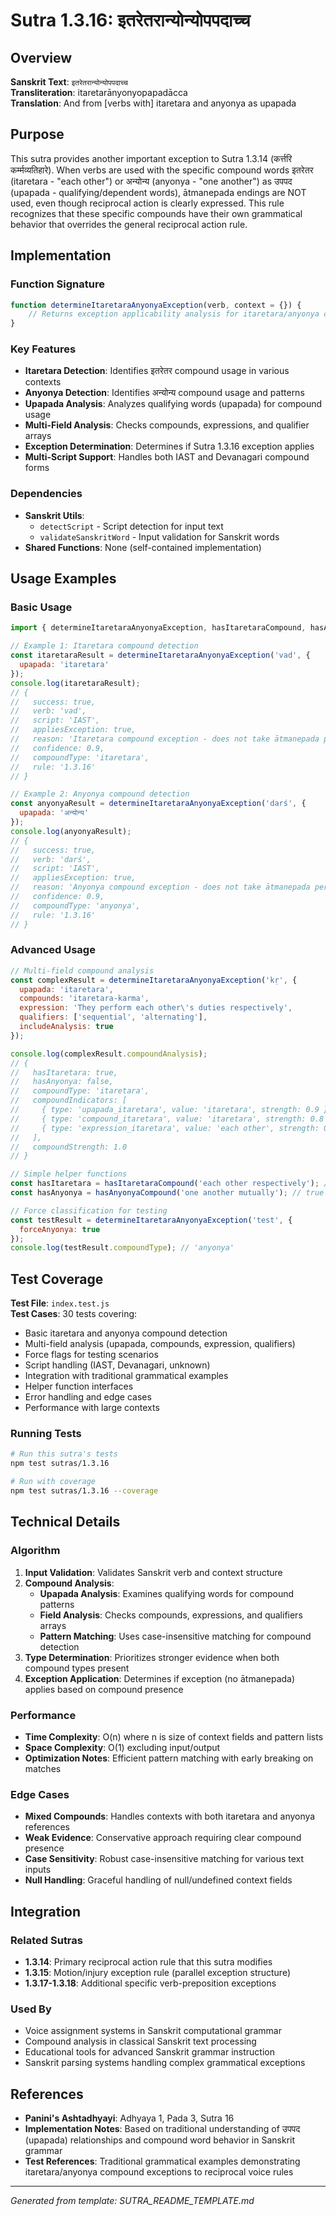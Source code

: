 # Sutra 1.3.16: इतरेतरान्योन्योपपदाच्च

## Overview

**Sanskrit Text**: `इतरेतरान्योन्योपपदाच्च`  
**Transliteration**: itaretarānyonyopapadācca  
**Translation**: And from [verbs with] itaretara and anyonya as upapada

## Purpose

This sutra provides another important exception to Sutra 1.3.14 (कर्त्तरि कर्म्मव्यतिहारे). When verbs are used with the specific compound words इतरेतर (itaretara - "each other") or अन्योन्य (anyonya - "one another") as उपपद (upapada - qualifying/dependent words), ātmanepada endings are NOT used, even though reciprocal action is clearly expressed. This rule recognizes that these specific compounds have their own grammatical behavior that overrides the general reciprocal action rule.

## Implementation

### Function Signature
```javascript
function determineItaretaraAnyonyaException(verb, context = {}) {
    // Returns exception applicability analysis for itaretara/anyonya compound usage
}
```

### Key Features
- **Itaretara Detection**: Identifies इतरेतर compound usage in various contexts
- **Anyonya Detection**: Identifies अन्योन्य compound usage and patterns
- **Upapada Analysis**: Analyzes qualifying words (upapada) for compound usage
- **Multi-Field Analysis**: Checks compounds, expressions, and qualifier arrays
- **Exception Determination**: Determines if Sutra 1.3.16 exception applies
- **Multi-Script Support**: Handles both IAST and Devanagari compound forms

### Dependencies
- **Sanskrit Utils**: 
  - `detectScript` - Script detection for input text
  - `validateSanskritWord` - Input validation for Sanskrit words
- **Shared Functions**: None (self-contained implementation)

## Usage Examples

### Basic Usage
```javascript
import { determineItaretaraAnyonyaException, hasItaretaraCompound, hasAnyonyaCompound } from './index.js';

// Example 1: Itaretara compound detection
const itaretaraResult = determineItaretaraAnyonyaException('vad', {
  upapada: 'itaretara'
});
console.log(itaretaraResult);
// {
//   success: true,
//   verb: 'vad',
//   script: 'IAST',
//   appliesException: true,
//   reason: 'Itaretara compound exception - does not take ātmanepada per Sutra 1.3.16',
//   confidence: 0.9,
//   compoundType: 'itaretara',
//   rule: '1.3.16'
// }

// Example 2: Anyonya compound detection
const anyonyaResult = determineItaretaraAnyonyaException('darś', {
  upapada: 'अन्योन्य'
});
console.log(anyonyaResult);
// {
//   success: true,
//   verb: 'darś',
//   script: 'IAST',
//   appliesException: true,
//   reason: 'Anyonya compound exception - does not take ātmanepada per Sutra 1.3.16',
//   confidence: 0.9,
//   compoundType: 'anyonya',
//   rule: '1.3.16'
// }
```

### Advanced Usage
```javascript
// Multi-field compound analysis
const complexResult = determineItaretaraAnyonyaException('kṛ', {
  upapada: 'itaretara',
  compounds: 'itaretara-karma',
  expression: 'They perform each other\'s duties respectively',
  qualifiers: ['sequential', 'alternating'],
  includeAnalysis: true
});

console.log(complexResult.compoundAnalysis);
// {
//   hasItaretara: true,
//   hasAnyonya: false,
//   compoundType: 'itaretara',
//   compoundIndicators: [
//     { type: 'upapada_itaretara', value: 'itaretara', strength: 0.9 },
//     { type: 'compound_itaretara', value: 'itaretara', strength: 0.8 },
//     { type: 'expression_itaretara', value: 'each other', strength: 0.7 }
//   ],
//   compoundStrength: 1.0
// }

// Simple helper functions
const hasItaretara = hasItaretaraCompound('each other respectively'); // true
const hasAnyonya = hasAnyonyaCompound('one another mutually'); // true

// Force classification for testing
const testResult = determineItaretaraAnyonyaException('test', { 
  forceAnyonya: true 
});
console.log(testResult.compoundType); // 'anyonya'
```

## Test Coverage

**Test File**: `index.test.js`  
**Test Cases**: 30 tests covering:
- Basic itaretara and anyonya compound detection
- Multi-field analysis (upapada, compounds, expression, qualifiers)
- Force flags for testing scenarios
- Script handling (IAST, Devanagari, unknown)
- Integration with traditional grammatical examples
- Helper function interfaces
- Error handling and edge cases
- Performance with large contexts

### Running Tests
```bash
# Run this sutra's tests
npm test sutras/1.3.16

# Run with coverage
npm test sutras/1.3.16 --coverage
```

## Technical Details

### Algorithm
1. **Input Validation**: Validates Sanskrit verb and context structure
2. **Compound Analysis**: 
   - **Upapada Analysis**: Examines qualifying words for compound patterns
   - **Field Analysis**: Checks compounds, expressions, and qualifiers arrays
   - **Pattern Matching**: Uses case-insensitive matching for compound detection
3. **Type Determination**: Prioritizes stronger evidence when both compound types present
4. **Exception Application**: Determines if exception (no ātmanepada) applies based on compound presence

### Performance
- **Time Complexity**: O(n) where n is size of context fields and pattern lists
- **Space Complexity**: O(1) excluding input/output
- **Optimization Notes**: Efficient pattern matching with early breaking on matches

### Edge Cases
- **Mixed Compounds**: Handles contexts with both itaretara and anyonya references
- **Weak Evidence**: Conservative approach requiring clear compound presence
- **Case Sensitivity**: Robust case-insensitive matching for various text inputs
- **Null Handling**: Graceful handling of null/undefined context fields

## Integration

### Related Sutras
- **1.3.14**: Primary reciprocal action rule that this sutra modifies
- **1.3.15**: Motion/injury exception rule (parallel exception structure)
- **1.3.17-1.3.18**: Additional specific verb-preposition exceptions

### Used By
- Voice assignment systems in Sanskrit computational grammar
- Compound analysis in classical Sanskrit text processing
- Educational tools for advanced Sanskrit grammar instruction
- Sanskrit parsing systems handling complex grammatical exceptions

## References

- **Panini's Ashtadhyayi**: Adhyaya 1, Pada 3, Sutra 16
- **Implementation Notes**: Based on traditional understanding of उपपद (upapada) relationships and compound word behavior in Sanskrit grammar
- **Test References**: Traditional grammatical examples demonstrating itaretara/anyonya compound exceptions to reciprocal voice rules

---

*Generated from template: SUTRA_README_TEMPLATE.md*
